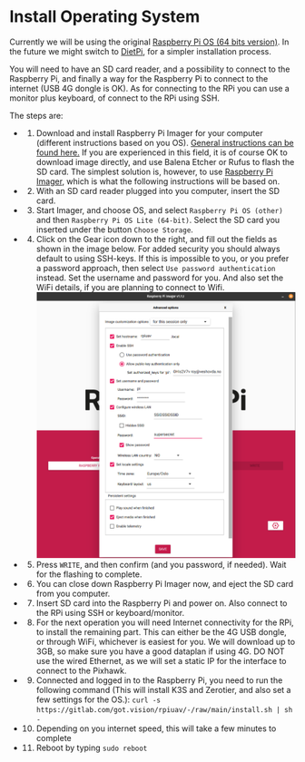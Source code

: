 # Install Operating System
Currently we will be using the original [Raspberry Pi OS (64 bits version)](https://www.raspberrypi.com/software/). In the future we might switch to [DietPi](https://dietpi.com/), for a simpler installation process.

You will need to have an SD card reader, and a possibility to connect to the Raspberry Pi, and finally a way for the Raspberry Pi to connect to the internet (USB 4G dongle is OK). As for connecting to the RPi you can use a monitor plus keyboard, of connect to the RPi using SSH.

The steps are:
- 1. Download and install Raspberry Pi Imager for your computer (different instructions based on you OS). [General instructions can be found here.](https://www.raspberrypi.com/software/) If you are experienced in this field, it is of course OK to download image directly, and use Balena Etcher or Rufus to flash the SD card. The simplest solution is, however, to use [Raspberry Pi Imager](https://www.raspberrypi.com/software/), which is what the following instructions will be based on.

- 2. With an SD card reader plugged into you computer, insert the SD card.

- 3. Start Imager, and choose OS, and select `Raspberry Pi OS (other)` and then `Raspberry Pi OS Lite (64-bit)`. Select the SD card you inserted under the button `Choose Storage`.

- 4. Click on the Gear icon down to the right, and fill out the fields as shown in the image below. For added security you should always default to using SSH-keys. If this is impossible to you, or you prefer a password approach, then select `Use password authentication` instead. Set the username and password for you. And also set the WiFi details, if you are planning to connect to Wifi.
![](media/install_os.png)

- 5. Press `WRITE`, and then confirm (and you password, if needed). Wait for the flashing to complete.

- 6. You can close down Raspberry Pi Imager now, and eject the SD card from you computer.

- 7. Insert SD card into the Raspberry Pi and power on. Also connect to the RPi using SSH or keyboard/monitor.

- 8. For the next operation you will need Internet connectivity for the RPi, to install the remaining part. This can either be the 4G USB dongle, or through WiFi, whichever is easiest for you. We will download up to 3GB, so make sure you have a good dataplan if using 4G. DO NOT use the wired Ethernet, as we will set a static IP for the interface to connect to the Pixhawk.

- 9. Connected and logged in to the Raspberry Pi, you need to run the following command (This will install K3S and Zerotier, and also set a few settings for the OS.): `curl -s https://gitlab.com/got.vision/rpiuav/-/raw/main/install.sh | sh -`

- 10. Depending on you internet speed, this will take a few minutes to complete

- 11. Reboot by typing `sudo reboot`